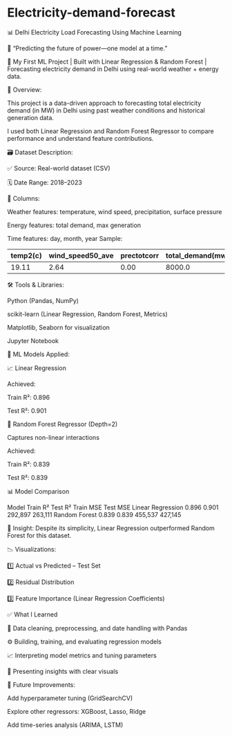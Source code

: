# Electricity-demand-forecast
📊 Delhi Electricity Load Forecasting Using Machine Learning

🧠 “Predicting the future of power—one model at a time.”

🚀 My First ML Project | Built with Linear Regression & Random Forest | Forecasting electricity demand in Delhi using real-world weather + energy data.

📌 Overview:

This project is a data-driven approach to forecasting total electricity demand (in MW) in Delhi using past weather conditions and historical generation data.

I used both Linear Regression and Random Forest Regressor to compare performance and understand feature contributions.

🗃️ Dataset Description:

✅ Source: Real-world dataset (CSV)

🗓️ Date Range: 2018–2023

🧾 Columns:

Weather features: temperature, wind speed, precipitation, surface pressure

Energy features: total demand, max generation

Time features: day, month, year
Sample:

| temp2(c) | wind_speed50_ave | prectotcorr | total_demand(mw) | max_generation(mw) |
|----------|------------------|-------------|-------------------|---------------------|
| 19.11    | 2.64             | 0.00        | 8000.0            | 7651.0              |


🛠️ Tools & Libraries:

Python (Pandas, NumPy)

scikit-learn (Linear Regression, Random Forest, Metrics)

Matplotlib, Seaborn for visualization

Jupyter Notebook


🧪 ML Models Applied:

📈 Linear Regression


Achieved:

Train R²: 0.896

Test R²: 0.901

🌳 Random Forest Regressor (Depth=2)

Captures non-linear interactions

Achieved:

Train R²: 0.839

Test R²: 0.839

📊 Model Comparison

Model	Train R²	Test R²	Train MSE	Test MSE
Linear Regression	0.896	0.901	292,897	263,111
Random Forest	0.839	0.839	455,537	427,145

📌 Insight: Despite its simplicity, Linear Regression outperformed Random Forest for this dataset.


📉 Visualizations:

1️⃣ Actual vs Predicted – Test Set

2️⃣ Residual Distribution

3️⃣ Feature Importance (Linear Regression Coefficients)

✅ What I Learned

🧹 Data cleaning, preprocessing, and date handling with Pandas

⚙️ Building, training, and evaluating regression models

📈 Interpreting model metrics and tuning parameters

🎨 Presenting insights with clear visuals


🔮 Future Improvements:

Add hyperparameter tuning (GridSearchCV)

Explore other regressors: XGBoost, Lasso, Ridge

Add time-series analysis (ARIMA, LSTM)

